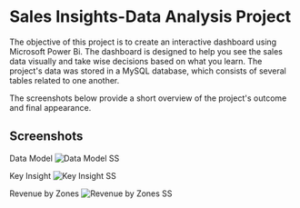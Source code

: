 
# Sales Insights-Data Analysis Project

The objective of this project is to create an interactive dashboard using Microsoft Power Bi. The dashboard is designed to help you see the sales data visually and take wise decisions based on what you learn. The project's data was stored in a MySQL database, which consists of several tables related to one another.  

The screenshots below provide a short overview of the project's outcome and final appearance.





## Screenshots

Data Model
![Data Model SS](https://github.com/ap3965/Sales-Insight-Analysis-Project/assets/104201300/ff8177d3-9526-4186-8861-ae947ec58e0b)

Key Insight
![Key Insight SS](https://github.com/ap3965/Sales-Insight-Analysis-Project/assets/104201300/bec5cff4-8c79-4d6f-8bd8-8c9ac89c1d1d)

Revenue by Zones
![Revenue by Zones SS](https://github.com/ap3965/Sales-Insight-Analysis-Project/assets/104201300/1234eb1e-dd78-4d97-b1f0-ba9ecb4b3188)

